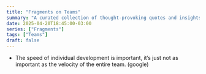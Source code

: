 ```yaml
---
title: "Fragments on Teams"
summary: "A curated collection of thought-provoking quotes and insights on teamwork, collaboration, and building high-performing teams in any environment."
date: 2025-04-20T18:45:00-03:00
series: ["Fragments"]
tags: ["Teams"]
draft: false
---
```


- The speed of individual development is important, it’s just not as important as the velocity of the entire team. (google)
